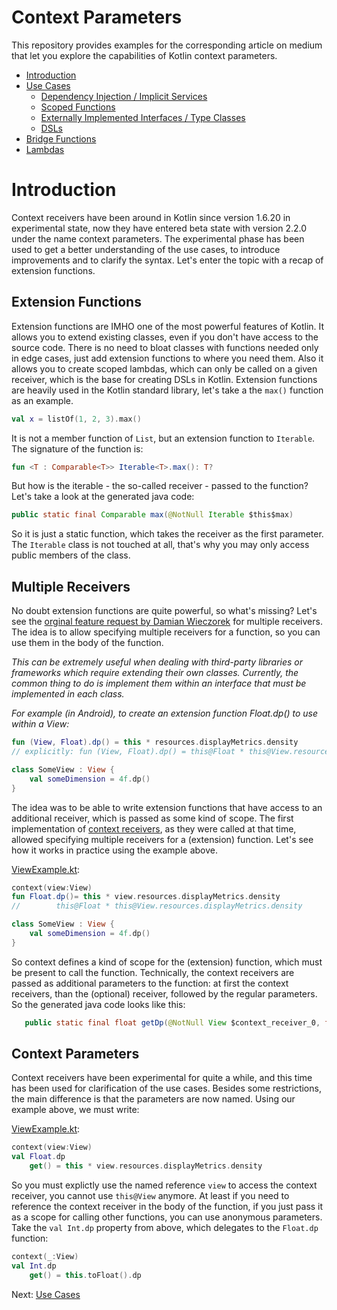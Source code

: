 # Context Parameters
This repository provides examples for the corresponding article on medium that let you explore the capabilities of 
Kotlin context parameters. 

- [Introduction](#Introduction)
- [Use Cases](doc/use_cases.md)
    - [Dependency Injection / Implicit Services](doc/dependency_injection.md)
    - [Scoped Functions](doc/scoped_functions.md)
    - [Externally Implemented Interfaces / Type Classes](doc/type_classes.md)
    - [DSLs](doc/dsl.md)
- [Bridge Functions](doc/bridge_functions.md)
- [Lambdas](doc/lambdas.md)


# Introduction
Context receivers have been around in Kotlin since version 1.6.20 in experimental state,
now they have entered beta state with version 2.2.0 under the name context parameters. The
experimental phase has been used to get a better understanding of the use cases, to introduce
improvements and to clarify the syntax. Let's enter the topic with a recap of extension functions.

## Extension Functions
Extension functions are IMHO one of the most powerful features of Kotlin. It allows you to extend
existing classes, even if you don't have access to the source code. There is no need to bloat classes with
functions needed only in edge cases, just add extension functions to where you need them. 
Also it allows you to create scoped lambdas, which can only be called on a given receiver, which is
the base for creating DSLs in Kotlin. Extension functions are heavily used in the Kotlin standard library,
let's take a the `max()` function as an example.

```kotlin
val x = listOf(1, 2, 3).max()
```

It is not a member function of `List`, but an extension function to `Iterable`. The signature of the function is:

```kotlin
fun <T : Comparable<T>> Iterable<T>.max(): T? 
```

But how is the iterable - the so-called receiver - passed to the function? Let's take a look at the generated java code:

```java
public static final Comparable max(@NotNull Iterable $this$max) 
```
So it is just a static function, which takes the receiver as the first parameter. The `Iterable` class is not touched at
all, that's why you may only access public members of the class.

## Multiple Receivers
No doubt extension functions are quite powerful, so what's missing? Let's see the [orginal feature request by
Damian Wieczorek](https://youtrack.jetbrains.com/issue/KT-10468) for multiple receivers. The idea is to allow
specifying multiple receivers for a function, so you can use them in the body of the function.

_This can be extremely useful when dealing with third-party libraries or frameworks which require extending their own classes.
Currently, the common thing to do is implement them within an interface that must be implemented in each class._

_For example (in Android), to create an extension function Float.dp() to use within a View:_

```kotlin
fun (View, Float).dp() = this * resources.displayMetrics.density
// explicitly: fun (View, Float).dp() = this@Float * this@View.resources.displayMetrics.density

class SomeView : View {
    val someDimension = 4f.dp()
}
```

The idea was to be able to write extension functions that have access to an additional receiver, which is passed
as some kind of scope. The first implementation of [context receivers](https://github.com/Kotlin/KEEP/blob/master/proposals/context-receivers.md),
as they were called at that time, allowed specifying multiple receivers for a (extension) function. Let's see how
it works in practice using the example above.

[ViewExample.kt](../blob/main/context-receivers/src/main/kotlin/com/github/ralfstuckert/kcr/ViewExample.kt):

```kotlin
context(view:View)
fun Float.dp()= this * view.resources.displayMetrics.density
//        this@Float * this@View.resources.displayMetrics.density

class SomeView : View {
    val someDimension = 4f.dp()
}
```

So context defines a kind of scope for the (extension) function, which must be present to call the function.
Technically, the context receivers are passed as additional parameters to the function: at first the context receivers,
than the (optional) receiver, followed by the regular parameters. So the generated java code looks like this:

```java
   public static final float getDp(@NotNull View $context_receiver_0, float $this$dp) 
```


## Context Parameters
Context receivers have been experimental for quite a while, and this time has been used for clarification of
the use cases. Besides some restrictions, the main difference is that the parameters are now named. Using
our example above, we must write:

[ViewExample.kt](../blob/main/context-parameters/src/main/kotlin/com/github/ralfstuckert/kcr/ViewExample.kt):
```kotlin
context(view:View)
val Float.dp 
    get() = this * view.resources.displayMetrics.density
```
So you must explictly use the named reference `view` to access the context receiver, you cannot use `this@View` anymore.
At least if you need to reference the context receiver in the body of the function, if you just pass it as a
scope for calling other functions, you can use anonymous parameters. Take the `val Int.dp` property from above,
which delegates to the `Float.dp` function:

```kotlin
context(_:View)
val Int.dp
    get() = this.toFloat().dp
```

Next: [Use Cases](doc/use_cases.md)